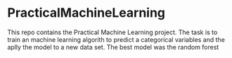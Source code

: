 # PracticalMachineLearning
This repo contains the Practical Machine Learning project.
The task is to train an machine learning algorith to predict a categorical variables and the aplly the model to a new data set.
The best model was the random forest

